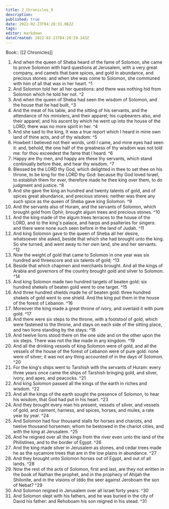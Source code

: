 ```yaml
---
title: 2_Chronicles_9
description: 
published: true
date: 2022-02-23T04:28:31.062Z
tags: 
editor: markdown
dateCreated: 2022-02-23T04:28:29.243Z
---
```


 Book:: [[2 Chronicles]]
 1. And when the queen of Sheba heard of the fame of Solomon, she came to prove Solomon with hard questions at Jerusalem, with a very great company, and camels that bare spices, and gold in abundance, and precious stones: and when she was come to Solomon, she communed with him of all that was in her heart. ^1
 2. And Solomon told her all her questions: and there was nothing hid from Solomon which he told her not. ^2
 3. And when the queen of Sheba had seen the wisdom of Solomon, and the house that he had built, ^3
 4. And the meat of his table, and the sitting of his servants, and the attendance of his ministers, and their apparel; his cupbearers also, and their apparel; and his ascent by which he went up into the house of the LORD; there was no more spirit in her. ^4
 5. And she said to the king, It was a true report which I heard in mine own land of thine acts, and of thy wisdom: ^5
 6. Howbeit I believed not their words, until I came, and mine eyes had seen it: and, behold, the one half of the greatness of thy wisdom was not told me: for thou exceedest the fame that I heard. ^6
 7. Happy are thy men, and happy are these thy servants, which stand continually before thee, and hear thy wisdom. ^7
 8. Blessed be the LORD thy God, which delighted in thee to set thee on his throne, to be king for the LORD thy God: because thy God loved Israel, to establish them for ever, therefore made he thee king over them, to do judgment and justice. ^8
 9. And she gave the king an hundred and twenty talents of gold, and of spices great abundance, and precious stones: neither was there any such spice as the queen of Sheba gave king Solomon. ^9
 10. And the servants also of Huram, and the servants of Solomon, which brought gold from Ophir, brought algum trees and precious stones. ^10
 11. And the king made of the algum trees terraces to the house of the LORD, and to the king's palace, and harps and psalteries for singers: and there were none such seen before in the land of Judah. ^11
 12. And king Solomon gave to the queen of Sheba all her desire, whatsoever she asked, beside that which she had brought unto the king. So she turned, and went away to her own land, she and her servants. ^12
 13. Now the weight of gold that came to Solomon in one year was six hundred and threescore and six talents of gold; ^13
 14. Beside that which chapmen and merchants brought. And all the kings of Arabia and governors of the country brought gold and silver to Solomon. ^14
 15. And king Solomon made two hundred targets of beaten gold: six hundred shekels of beaten gold went to one target. ^15
 16. And three hundred shields made he of beaten gold: three hundred shekels of gold went to one shield. And the king put them in the house of the forest of Lebanon. ^16
 17. Moreover the king made a great throne of ivory, and overlaid it with pure gold. ^17
 18. And there were six steps to the throne, with a footstool of gold, which were fastened to the throne, and stays on each side of the sitting place, and two lions standing by the stays: ^18
 19. And twelve lions stood there on the one side and on the other upon the six steps. There was not the like made in any kingdom. ^19
 20. And all the drinking vessels of king Solomon were of gold, and all the vessels of the house of the forest of Lebanon were of pure gold: none were of silver; it was not any thing accounted of in the days of Solomon. ^20
 21. For the king's ships went to Tarshish with the servants of Huram: every three years once came the ships of Tarshish bringing gold, and silver, ivory, and apes, and peacocks. ^21
 22. And king Solomon passed all the kings of the earth in riches and wisdom. ^22
 23. And all the kings of the earth sought the presence of Solomon, to hear his wisdom, that God had put in his heart. ^23
 24. And they brought every man his present, vessels of silver, and vessels of gold, and raiment, harness, and spices, horses, and mules, a rate year by year. ^24
 25. And Solomon had four thousand stalls for horses and chariots, and twelve thousand horsemen; whom he bestowed in the chariot cities, and with the king at Jerusalem. ^25
 26. And he reigned over all the kings from the river even unto the land of the Philistines, and to the border of Egypt. ^26
 27. And the king made silver in Jerusalem as stones, and cedar trees made he as the sycamore trees that are in the low plains in abundance. ^27
 28. And they brought unto Solomon horses out of Egypt, and out of all lands. ^28
 29. Now the rest of the acts of Solomon, first and last, are they not written in the book of Nathan the prophet, and in the prophecy of Ahijah the Shilonite, and in the visions of Iddo the seer against Jeroboam the son of Nebat? ^29
 30. And Solomon reigned in Jerusalem over all Israel forty years. ^30
 31. And Solomon slept with his fathers, and he was buried in the city of David his father: and Rehoboam his son reigned in his stead. ^31
